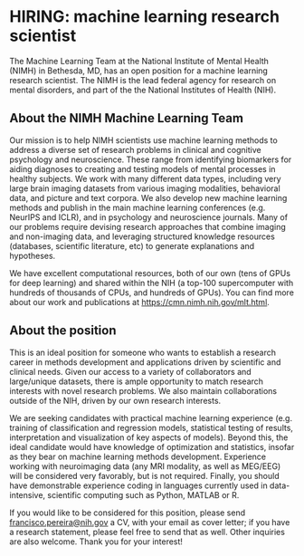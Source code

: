 # HIRING: machine learning research scientist

The Machine Learning Team at the National Institute of Mental Health (NIMH) in Bethesda, MD, has an open position for a machine learning research scientist. The NIMH is the lead federal agency for research on mental disorders, and part of the the National Institutes of Health (NIH).

## About the NIMH Machine Learning Team

Our mission is to help NIMH scientists use machine learning methods to address a diverse set of research problems in clinical and cognitive psychology and neuroscience. These range from identifying biomarkers for aiding diagnoses to creating and testing models of mental processes in healthy subjects. We work with many different data types, including very large brain imaging datasets from various imaging modalities, behavioral data, and picture and text corpora. We also develop new machine learning methods and publish in the main machine learning conferences (e.g. NeurIPS and ICLR), and in psychology and neuroscience journals. Many of our problems require devising research approaches that combine imaging and non-imaging data, and leveraging structured knowledge resources (databases, scientific literature, etc) to generate explanations and hypotheses.

We have excellent computational resources, both of our own (tens of GPUs for deep learning) and shared within the NIH (a top-100 supercomputer with hundreds of thousands of CPUs, and hundreds of GPUs). You can find more about our work and publications at https://cmn.nimh.nih.gov/mlt.html.

## About the position

This is an ideal position for someone who wants to establish a research career in methods development and applications driven by scientific and clinical needs. Given our access to a variety of collaborators and large/unique datasets, there is ample opportunity to match research interests with novel research problems. We also maintain collaborations outside of the NIH, driven by our own research interests.

We are seeking candidates with practical machine learning experience (e.g. training of classification and regression models, statistical testing of results, interpretation and visualization of key aspects of models). Beyond this, the ideal candidate would have knowledge of optimization and statistics, insofar as they bear on machine learning methods development. Experience working with neuroimaging data (any MRI modality, as well as MEG/EEG) will be considered very favorably, but is not required. Finally, you should have demonstrable experience coding in languages currently used in data-intensive, scientific computing such as Python, MATLAB or R.

If you would like to be considered for this position, please send francisco.pereira@nih.gov a CV, with your email as cover letter; if you have a research statement, please feel free to send that as well. Other inquiries are also welcome. Thank you for your interest!


   
